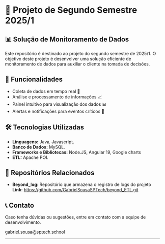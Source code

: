 # 📌 Projeto de Segundo Semestre 2025/1

## 📊 Solução de Monitoramento de Dados

Este repositório é destinado ao projeto do segundo semestre de 2025/1. O objetivo deste projeto é desenvolver uma solução eficiente de monitoramento de dados para auxiliar o cliente na tomada de decisões.

## 🚀 Funcionalidades
- Coleta de dados em tempo real 📡
- Análise e processamento de informações 📈
- Painel intuitivo para visualização dos dados 📊
- Alertas e notificações para eventos críticos 🔔

## 🛠️ Tecnologias Utilizadas
- **Linguagens:** Java, Javascript.
- **Banco de Dados:** MySQL.
- **Frameworks e Bibliotecas:** Node.JS, Angular 19, Google charts
- **ETL:** Apache POI.

##  📁 Repositórios Relacionados
  - **Beyond_log**: Repositório que armazena o registro de logs do projeto
      **Link:** https://github.com/GabrielSousaSPTech/beyond_ETL.git 


## 📞 Contato
Caso tenha dúvidas ou sugestões, entre em contato com a equipe de desenvolvimento.

gabriel.sousa@sptech.school

---



